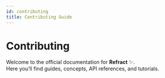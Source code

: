 ```yaml
---
id: contributing
title: Contributing Guide
---
```


# Contributing

Welcome to the official documentation for **Refract** ✨.  
Here you’ll find guides, concepts, API references, and tutorials.
